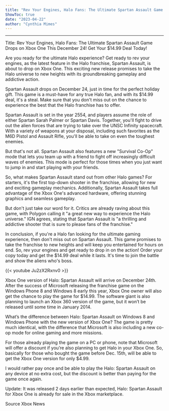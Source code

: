 ```yaml
---
title: "Rev Your Engines, Halo Fans: The Ultimate Spartan Assault Game Drops on Xbox One This December 24! Get Your $14.99 Deal Today!"
ShowToc: true 
date: "2023-04-22"
author: "Cynthia Mimes"
---
```

*****
Title: Rev Your Engines, Halo Fans: The Ultimate Spartan Assault Game Drops on Xbox One This December 24! Get Your $14.99 Deal Today!

Are you ready for the ultimate Halo experience? Get ready to rev your engines, as the latest feature in the Halo franchise, Spartan Assault, is about to drop on Xbox One. This exciting new release promises to take the Halo universe to new heights with its groundbreaking gameplay and addictive action.

Spartan Assault drops on December 24, just in time for the perfect holiday gift. This game is a must-have for any true Halo fan, and with its $14.99 deal, it's a steal. Make sure that you don't miss out on the chance to experience the best that the Halo franchise has to offer.

Spartan Assault is set in the year 2554, and players assume the role of either Spartan Sarah Palmer or Spartan Davis. Together, you'll fight to drive out the alien forces that are trying to take over the UNSC Infinity spacecraft. With a variety of weapons at your disposal, including such favorites as the M6D Pistol and Assault Rifle, you'll be able to take on even the toughest enemies.

But that's not all. Spartan Assault also features a new "Survival Co-Op" mode that lets you team up with a friend to fight off increasingly difficult waves of enemies. This mode is perfect for those times when you just want to jump in and start playing with your friends.

So, what makes Spartan Assault stand out from other Halo games? For starters, it's the first top-down shooter in the franchise, allowing for new and exciting gameplay mechanics. Additionally, Spartan Assault takes full advantage of the Xbox One's advanced hardware, offering stunning graphics and seamless gameplay.

But don't just take our word for it. Critics are already raving about this game, with Polygon calling it "a great new way to experience the Halo universe." IGN agrees, stating that Spartan Assault is "a thrilling and addictive shooter that is sure to please fans of the franchise."

In conclusion, if you're a Halo fan looking for the ultimate gaming experience, then don't miss out on Spartan Assault. This game promises to take the franchise to new heights and will keep you entertained for hours on end. So, rev your engines and get ready to drop in on the action! Order your copy today and get the $14.99 deal while it lasts. It's time to join the battle and show the aliens who's boss.

{{< youtube Ju2zX2Rxnv0 >}} 



Xbox One version of Halo: Spartan Assault will arrive on December 24th. After the success of Microsoft releasing the franchise game on the Windows Phone 8 and Windows 8 early this year, Xbox One owner will also get the chance to play the game for $14.99. The software giant is also planning to launch an Xbox 360 version of the game, but it won’t be released until some time in January 2014.
 
What’s the difference between Halo: Spartan Assault on Windows 8 and Windows Phone with the new version of Xbox One? The game is pretty much identical, with the difference that Microsoft is also including a new co-op mode for online gaming and more missions.
 

 
For those already playing the game on a PC or phone, note that Microsoft will offer a discount if you’re also planning to get Halo in your Xbox One. So, basically for those who bought the game before Dec. 15th, will be able to get the Xbox One version for only $4.99.
 
I would rather pay once and be able to play the Halo: Spartan Assault on any device at no extra cost, but the discount is better than paying for the game once again.
 
Update: It was released 2 days earlier than expected, Halo: Spartan Assault for Xbox One is already for sale in the Xbox marketplace.
 
Source Xbox News




